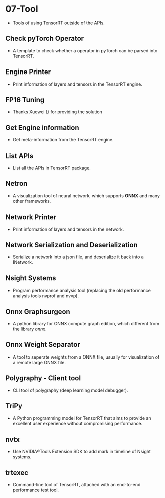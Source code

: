 # 07-Tool

+ Tools of using TensorRT outside of the APIs.

## Check pyTorch Operator

+ A template to check whether a operator in pyTorch can be parsed into TensorRT.

## Engine Printer

+ Print information of layers and tensors in the TensorRT engine.

## FP16 Tuning

+ Thanks Xuewei Li for providing the solution

## Get Engine information

+ Get meta-information from the TensorRT engine.

## List APIs

+ List all the APIs in TensorRT package.

## Netron

+ A visualization tool of neural network, which supports **ONNX** and many other frameworks.

## Network Printer

+ Print information of layers and tensors in the network.

## Network Serialization and Deserialization

+ Serialize a network into a json file, and deserialize it back into a INetwork.

## Nsight Systems

+ Program performance analysis tool (replacing the old performance analysis tools nvprof and nvvp).

## Onnx Graphsurgeon

+ A python library for ONNX compute graph edition, which different from the library *onnx*.

## Onnx Weight Separator

+ A tool to seperate weights from a ONNX file, usually for visualization of a remote large ONNX file.

## Polygraphy - Client tool

+ CLI tool of polygraphy (deep learning model debugger).

## TriPy

+ A Python programming model for TensorRT that aims to provide an excellent user experience without compromising performance.

## nvtx

+ Use NVIDIA®Tools Extension SDK to add mark in timeline of Nsight systems.

## trtexec

+ Command-line tool of TensorRT, attached with an end-to-end performance test tool.
